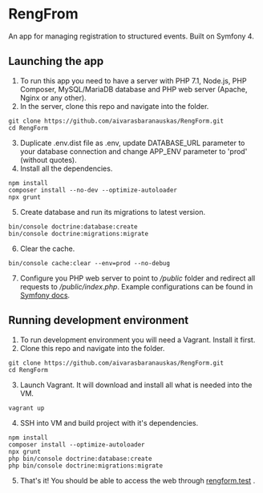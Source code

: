 # RengFrom

An app for managing registration to structured events. Built on Symfony 4.

## Launching the app

1. To run this app you need to have a server with PHP 7.1, Node.js, PHP Composer, MySQL/MariaDB database and PHP web server (Apache, Nginx or any other).
2. In the server, clone this repo and navigate into the folder.
```
git clone https://github.com/aivarasbaranauskas/RengForm.git
cd RengForm
```
3. Duplicate .env.dist file as .env, update DATABASE_URL parameter to your database connection and change APP_ENV parameter to 'prod' (without quotes).
4. Install all the dependencies.
```
npm install
composer install --no-dev --optimize-autoloader
npx grunt
```
5. Create database and run its migrations to latest version.
```
bin/console doctrine:database:create
bin/console doctrine:migrations:migrate
```
6. Clear the cache.
```
bin/console cache:clear --env=prod --no-debug
```
7. Configure you PHP web server to point to _/public_ folder and redirect all requests to _/public/index.php_. Example configurations can be found in [Symfony docs](https://symfony.com/doc/current/setup/web_server_configuration.html).

## Running development environment

1. To run development environment you will need a Vagrant. Install it first.
2. Clone this repo and navigate into the folder.
```
git clone https://github.com/aivarasbaranauskas/RengForm.git
cd RengForm
```
3. Launch Vagrant. It will download and install all what is needed into the VM.
```
vagrant up
```
4. SSH into VM and build project with it's dependencies.
```
npm install
composer install --optimize-autoloader
npx grunt
php bin/console doctrine:database:create
php bin/console doctrine:migrations:migrate
```
5. That's it! You should be able to access the web through [rengform.test](rengform.test) .
